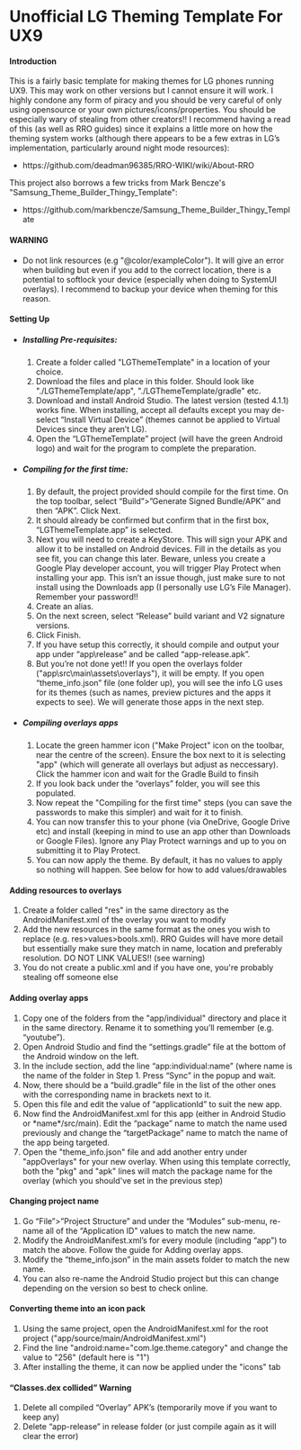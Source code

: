 # Unofficial LG Theming Template For UX9

<h4>Introduction</h4>
This is a fairly basic template for making themes for LG phones running UX9. This may work on other versions but I cannot ensure it will work. I highly condone any form of piracy and you should be very careful of only using opensource or your own pictures/icons/properties. You should be especially wary of stealing from other creators!! I recommend having a read of this (as well as RRO guides) since it explains a little more on how the theming system works (although there appears to be a few extras in LG’s implementation, particularly around night mode resources):
<ul>
  <li>https://github.com/deadman96385/RRO-WIKI/wiki/About-RRO</li>
</ul>
This project also borrows a few tricks from Mark Bencze's "Samsung_Theme_Builder_Thingy_Template":
<ul>
  <li>https://github.com/markbencze/Samsung_Theme_Builder_Thingy_Template</li>
</ul>
<h4>WARNING</h4>
<ul>
<li>Do not link resources (e.g "@color/exampleColor"). It will give an error when building but even if you add to the correct location, there is a potential to softlock your device (especially when doing to SystemUI overlays). I recommend to backup your device when theming for this reason.</li>
</ul>

<h4>Setting Up</h4>
<ul>
  <li><h5>Installing Pre-requisites:</h5>
<ol>
<li> Create a folder called "LGThemeTemplate" in a location of your choice. </li>
<li>Download the files and place in this folder. Should look like "./LGThemeTemplate/app", "./LGThemeTemplate/gradle" etc.</li>
<li>Download and install Android Studio. The latest version (tested 4.1.1) works fine. When installing, accept all defaults except you may de-select “Install Virtual Device” (themes cannot be applied to Virtual Devices since they aren’t LG).</li>
<li>Open the “LGThemeTemplate” project (will have the green Android logo) and wait for the program to complete the preparation.</li>
</ol>
<li><h5>Compiling for the first time:</h5>
<ol>
<li>By default, the project provided should compile for the first time. On the top toolbar, select “Build”>”Generate Signed Bundle/APK” and then “APK”. Click Next.</li>
<li>It should already be confirmed but confirm that in the first box, “LGThemeTemplate.app” is selected.</li>
<li>Next you will need to create a KeyStore. This will sign your APK and allow it to be installed on Android devices. Fill in the details as you see fit, you can change this later. Beware, unless you create a Google Play developer account, you will trigger Play Protect when installing your app. This isn’t an issue though, just make sure to not install using the Downloads app (I personally use LG’s File Manager). Remember your password!! </li>
<li>Create an alias.</li>
<li>On the next screen, select “Release” build variant and V2 signature versions. </li>
<li>Click Finish.</li>
<li>If you have setup this correctly, it should compile and output your app under “app\release” and be called “app-release.apk”.</li>
<li>But you’re not done yet!! If you open the overlays folder ("app\src\main\assets\overlays"), it will be empty. If you open “theme_info.json” file (one folder up), you will see the info LG uses for its themes (such as names, preview pictures and the apps it expects to see). We will generate those apps in the next step.</li>
</ol>
</li>
<li>
<h5>Compiling overlays apps</h5>
<ol>
<li>Locate the green hammer icon ("Make Project" icon on the toolbar, near the centre of the screen). Ensure the box next to it is selecting "app" (which will generate all overlays but adjust as neccessary). Click the hammer icon and wait for the Gradle Build to finsih</li>
<li>If you look back under the “overlays” folder, you will see this populated.</li>
<li>Now repeat the "Compiling for the first time" steps (you can save the passwords to make this simpler) and wait for it to finish.</li>
<li>You can now transfer this to your phone (via OneDrive, Google Drive etc) and install (keeping in mind to use an app other than Downloads or Google Files). Ignore any Play Protect warnings and up to you on submitting it to Play Protect.</li>
<li>You can now apply the theme. By default, it has no values to apply so nothing will happen. See below for how to add values/drawables </li>
 </ol>
</ul>

<h4>Adding resources to overlays</h4>
<ol>
<li>Create a folder called "res" in the same directory as the AndroidManifest.xml of the overlay you want to modify </li>
<li>Add the new resources in the same format as the ones you wish to replace (e.g. res>values>bools.xml). RRO Guides will have more detail but essentially make sure they match in name, location and preferably resolution. DO NOT LINK VALUES!! (see warning) </li>
<li>You do not create a public.xml and if you have one, you're probably stealing off someone else</li>
</ol>

<h4>Adding overlay apps</h4>
<ol>
<li>Copy one of the folders from the "app/individual" directory and place it in the same directory. Rename it to something you’ll remember (e.g. “youtube”).</li>
<li>Open Android Studio and find the “settings.gradle” file at the bottom of the Android window on the left.</li>
<li>In the include section, add the line “app:individual:name” (where name is the name of the folder in Step 1. Press “Sync” in the popup and wait.</li>
<li>Now, there should be a “build.gradle” file in the list of the other ones with the corresponding name in brackets next to it.</li>
<li>Open this file and edit the value of “applicationId” to suit the new app.</li>
<li>Now find the AndroidManifest.xml for this app (either in Android Studio or *name*/src/main). Edit the “package” name to match the name used previously and change the “targetPackage” name to match the name of the app being targeted.</li>
<li>Open the "theme_info.json" file and add another entry under "appOverlays" for your new overlay. When using this template correctly, both the "pkg" and "apk" lines will match the package name for the overlay (which you should've set in the previous step)</li>
</ol>

<h4>Changing project name</h4>
<ol>
<li>Go “File”>”Project Structure” and under the “Modules” sub-menu, re-name all of the “Application ID” values to match the new name.</li>
<li>Modify the AndroidManifest.xml’s for every module (including “app”) to match the above. Follow the guide for Adding overlay apps.</li>
<li>Modify the “theme_info.json” in the main assets folder to match the new name.</li>
<li>You can also re-name the Android Studio project but this can change depending on the version so best to check online.</li>
</ol>

<h4>Converting theme into an icon pack</h4>
<ol>
<li>Using the same project, open the AndroidManifest.xml for the root project ("app/source/main/AndroidManifest.xml")</li>
<li>Find the line "android:name="com.lge.theme.category" and change the value to "256" (default here is "1")</li>
<li>After installing the theme, it can now be applied under the "icons" tab</li>
</ol>

<h4>“Classes.dex collided” Warning</h4>
<ol>
<li>Delete all compiled “Overlay” APK’s (temporarily move if you want to keep any)</li>
<li>Delete “app-release” in release folder (or just compile again as it will clear the error)</li>
</ol>



